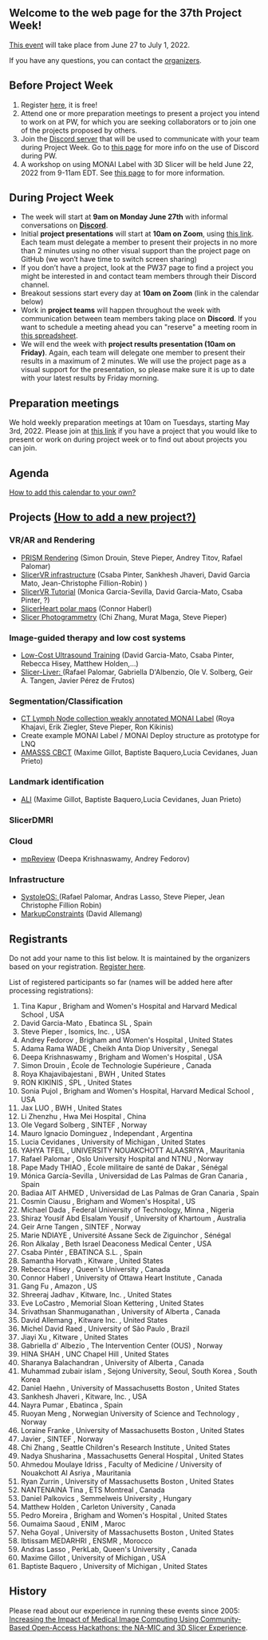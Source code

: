 ## Welcome to the web page for the 37th Project Week!

[This event](https://projectweek.na-mic.org/PW37_2022_Virtual/) will take place from June 27 to July 1, 2022. 

If you have any questions, you can contact the [organizers](../README.md#who-to-contact).

## Before Project Week
1. Register [here](https://forms.gle/AyPNhqVeXVD3xR2q9), it is free!
1. Attend one or more preparation meetings to present a project you intend to work on at PW, for which you are seeking collaborators or to join one of the projects proposed by others.
1. Join the [Discord server](https://discord.gg/yQsNVdVpS3) that will be used to communicate with your team during Project Week. Go to [this page](../common/Discord.md) for more info on the use of Discord during PW.
2. A workshop on using MONAI Label with 3D Slicer will be held June 22, 2022 from 9-11am EDT.  See [this page](https://github.com/NA-MIC/ProjectWeek/blob/master/PW37_2022_Virtual/MONAILabel_Workshop.md) to for more information.

## During Project Week
* The week will start at **9am on Monday June 27th** with informal conversations on **[Discord](https://discord.gg/d5Q6b5ug8u)**.
* Initial **project presentations** will start at **10am on Zoom**, using [this link](https://etsmtl.zoom.us/j/86211702920?pwd=TEl0ZTFDam90WVN5bjZhR05kNVRVZz09). Each team must delegate a member to present their projects in no more than 2 minutes using no other visual support than the project page on GitHub (we won’t have time to switch screen sharing)
* If you don’t have a project, look at the PW37 page to find a project you might be interested in and contact team members through their Discord channel.
* Breakout sessions start every day at **10am on Zoom** (link in the calendar below)
* Work in **project teams** will happen throughout the week with communication between team members taking place on **Discord**. If you want to schedule a meeting ahead you can "reserve" a meeting room in [this spreadsheet](https://docs.google.com/spreadsheets/d/1jrYSecdhg9XQ1Re_7yqOCYTMjX2mOe-GowAp3yfWS7g/edit?usp=sharing).
* We will end the week with **project results presentation (10am on Friday)**. Again, each team will delegate one member to present their results in a maximum of 2 minutes. We will use the project page as a visual support for the presentation, so please make sure it is up to date with your latest results by Friday morning.

## Preparation meetings
We hold weekly preparation meetings at 10am on Tuesdays, starting May 3rd, 2022. Please join at [this link](https://etsmtl.zoom.us/j/86211702920?pwd=TEl0ZTFDam90WVN5bjZhR05kNVRVZz09) if you have a project that you would like to present or work on during project week or to find out about projects you can join.

##  Agenda

<div id="calendar-container">
</div>

<!--
Adapted from https://stackoverflow.com/questions/31821974/support-user-time-zone-in-embedded-google-calendar
-->
<script src="https://cdnjs.cloudflare.com/ajax/libs/jstimezonedetect/1.0.7/jstz.min.js" integrity="sha512-pZ0i46J1zsMwPd2NQZ4IaL427jXE2RVHMk3uv/wPTNlBVp9AbB1L65/4YdrXRPLEmyZCkY9qYOOsQp44V4orHg==" crossorigin="anonymous"></script>

<script type="text/javascript">
  var timezone = jstz.determine();
  var iframe_src = 'https://calendar.google.com/calendar/embed?src=kitware.com_sb07i171olac9aavh46ir495c4%40group.calendar.google.com&mode=WEEK&dates=20220627%2f20220701&ctz=' + timezone.name()
  var iframe_html = '<iframe src="' + iframe_src + 'style="border: 0" width="800" height="600" frameborder="0" scrolling="no"></iframe>'
  document.getElementById('calendar-container').innerHTML = iframe_html;
</script>

[How to add this calendar to your own?](../common/Calendar.md)

## Projects [(How to add a new project?)](Projects/README.md)
    
### VR/AR and Rendering
* [PRISM Rendering](Projects/PRISMRendering/Readme.md) (Simon Drouin, Steve Pieper, Andrey Titov, Rafael Palomar)
* [SlicerVR infrastructure](Projects/SlicerVRInfrastructure/README.md) (Csaba Pinter, Sankhesh Jhaveri, David Garcia Mato, Jean-Christophe Fillion-Robin)
)
* [SlicerVR Tutorial](Projects/SlicerVRTutorial/README.md) (Monica Garcia-Sevilla, David Garcia-Mato, Csaba Pinter, ?)
* [SlicerHeart polar maps](Projects/SlicerHeartPolarMaps/Readme.md) (Connor Haberl)
* [Slicer Photogrammetry](Projects/SlicerPhotoGram/README.md) (Chi Zhang, Murat Maga, Steve Pieper)

### Image-guided therapy and low cost systems    
* [Low-Cost Ultrasound Training](Projects/LowCostUltrasoundTraining/README.md) (David Garcia-Mato, Csaba Pinter, Rebecca Hisey, Matthew Holden,...)
* [Slicer-Liver: ](Projects/SlicerLiver/README.md) (Rafael Palomar, Gabriella D'Albenzio, Ole V. Solberg, Geir A. Tangen, Javier Pérez de Frutos)

### Segmentation/Classification
* [CT Lymph Node collection weakly annotated MONAI Label](Projects/LNQ) (Roya Khajavi, Erik Ziegler, Steve Pieper, Ron Kikinis)
* Create example MONAI Label / MONAI Deploy structure as prototype for LNQ
* [AMASSS CBCT](Projects/AMASSS_CBCT/README.md) (Maxime Gillot, Baptiste Baquero,Lucia Cevidanes, Juan Prieto)

### Landmark identification
* [ALI](Projects/ALI/README.md) (Maxime Gillot, Baptiste Baquero,Lucia Cevidanes, Juan Prieto)
    
### SlicerDMRI

### Cloud
* [mpReview](Projects/mpReview/README.md) (Deepa Krishnaswamy, Andrey Fedorov)

### Infrastructure
* [SystoleOS: ](Projects/SystoleOS/README.md) (Rafael Palomar, Andras Lasso, Steve Pieper, Jean Christophe Fillion Robin)
* [MarkupConstraints](Projects/MarkupConstraints/README.md) (David Allemang)

## Registrants

Do not add your name to this list below. It is maintained by the organizers based on your registration. [Register here](https://forms.gle/AyPNhqVeXVD3xR2q9).

List of registered participants so far (names will be added here after processing registrations):
    
1.	Tina Kapur	,	Brigham and Women's Hospital and Harvard Medical School	,	USA
1.	David Garcia-Mato	,	Ebatinca SL	,	Spain
1.	Steve Pieper	,	Isomics, Inc.	,	USA
1.	Andrey Fedorov	,	Brigham and Women's Hospital	,	United States
1.	Adama Rama WADE	,	Cheikh Anta Diop University	,	Senegal
1.	Deepa Krishnaswamy	,	Brigham and Women's Hospital	,	USA
1.	Simon Drouin	,	École de Technologie Supérieure	,	Canada
1.	Roya Khajavibajestani	,	BWH	,	United States
1.	RON KIKINIS	,	SPL	,	United States
1.	Sonia Pujol	,	Brigham and Women's Hospital, Harvard Medical School	,	USA
1.	Jax LUO	,	BWH	,	United States
1.	Li Zhenzhu	,	Hwa Mei Hospital	,	China
1.	Ole Vegard Solberg	,	SINTEF	,	Norway
1.	Mauro Ignacio Dominguez	,	Independant	,	Argentina
1.	Lucia Cevidanes	,	University of Michigan	,	United States
1.	YAHYA TFEIL	,	UNIVERSITY NOUAKCHOTT ALAASRIYA	,	Mauritania
1.	Rafael Palomar	,	Oslo University Hospital and NTNU	,	Norway
1.	Pape Mady THIAO 	,	École militaire de santé de Dakar	,	Sénégal 
1.	Mónica García-Sevilla	,	Universidad de Las Palmas de Gran Canaria	,	Spain
1.	Badiaa AIT AHMED 	,	Universidad de Las Palmas de Gran Canaria	,	Spain
1.	Cosmin Ciausu	,	Brigham and Women's Hospital	,	US
1.	Michael Dada	,	Federal University of Technology, Minna	,	Nigeria
1.	Shiraz Yousif Abd Elsalam Yousif	,	University of Khartoum 	,	Australia
1.	Geir Arne Tangen	,	SINTEF	,	Norway
1.	Marie NDIAYE	,	Université Assane Seck de Ziguinchor	,	Sénégal
1.	Ron Alkalay	,	Beth Israel Deaconess Medical Center	,	USA
1.	Csaba Pintér	,	EBATINCA S.L.	,	Spain
1.	Samantha Horvath	,	Kitware	,	United States
1.	Rebecca Hisey	,	Queen's University	,	Canada
1.	Connor Haberl	,	University of Ottawa Heart Institute	,	Canada
1.	Gang Fu	,	Amazon	,	US
1.	Shreeraj Jadhav	,	Kitware, Inc.	,	United States
1.	Eve LoCastro	,	Memorial Sloan Kettering	,	United States
1.	Srivathsan Shanmuganathan	,	University of Alberta	,	Canada
1.	David Allemang	,	Kitware Inc.	,	United States
1.	Michel David Raed	,	University of São Paulo	,	Brazil
1.	Jiayi Xu	,	Kitware	,	United States
1.	Gabriella d' Albezio	,	The Intervention Center (OUS)	,	Norway
1.	HINA SHAH	,	UNC Chapel Hill	,	United States
1.	Sharanya Balachandran	,	University of Alberta	,	Canada
1.	Muhammad zubair islam	,	Sejong University, Seoul, South Korea	,	South Korea
1.	Daniel Haehn	,	University of Massachusetts Boston	,	United States
1.	Sankhesh Jhaveri	,	Kitware, Inc.	,	USA
1.	Nayra Pumar	,	Ebatinca	,	Spain
1.	Ruoyan Meng	,	Norwegian University of Science and Technology	,	Norway
1.	Loraine Franke	,	University of Massachusetts Boston	,	United States
1.	Javier	,	SINTEF	,	Norway
1.	Chi Zhang	,	Seattle Children's Research Institute	,	United States
1.	Nadya Shusharina	,	Massachusetts General Hospital	,	United States
1.	Ahmedou Moulaye Idriss	,	Faculty of Medicine / University of Nouakchott Al Asriya 	,	Mauritania
1.	Ryan Zurrin	,	University of Massachusetts Boston	,	United States
1.	NANTENAINA Tina	,	ETS Montreal	,	Canada
1.	Daniel Palkovics	,	Semmelweis University	,	Hungary
1.	Matthew Holden	,	Carleton University	,	Canada
1.	Pedro Moreira	,	Brigham and Women's Hospital	,	United States
1.	Oumaima Saoud	,	ENIM	,	Maroc
1.	Neha Goyal	,	University of Massachusetts Boston 	,	United States
1.	Ibtissam MEDARHRI	,	ENSMR	,	Morocco 
1.	Andras Lasso	,	PerkLab, Queen's University	,	Canada
1.	Maxime Gillot	,	University of Michigan	,	USA
1.	Baptiste Baquero 	,	University of Michigan	,	United States
    
## History
Please read about our experience in running these events since 2005: [Increasing the Impact of Medical Image Computing Using
Community-Based Open-Access Hackathons: the NA-MIC and 3D Slicer Experience](http://perk.cs.queensu.ca/sites/perkd7.cs.queensu.ca/files/Kapur2016.pdf).
